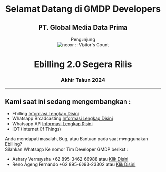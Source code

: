 <div align="center">
<h1> Selamat Datang di GMDP Developers</h1>
<h2>PT. Global Media Data Prima</h2>
<p align="center">Pengunjung<br/><img src="https://profile-counter.glitch.me/{GMDP-Developers}/count.svg" alt="neoxr :: Visitor's Count" /></p>
</div>

<div align="center">
  <h1> Ebilling 2.0 Segera Rilis </h1>
  <h3> Akhir Tahun 2024 </h3>
</div>

<hr>

## Kami saat ini sedang mengembangkan :
 * Ebilling <a href="https://github.com/GMDP-Developers/Billing-ISP">Informasi Lengkap Disini</a>
 * Whatsapp Broadcasting <a href="https://github.com/GMDP-Developers/Whatsapp-Bot-Ebilling">Informasi Lengkap Disini</a>
 * Whatsapp API <a href="https://github.com/GMDP-Developers/Whatsapp-Gateway">Informasi Lengkap Disini</a>
 * IOT (Internet Of Things)



Anda mendapati masalah, Bug, atau Bantuan pada saat menggunakan Ebilling? <br/>
Silahkan Whatsapp Ke nomor Tim Developer GMDP berikut :
* Ashary Vermaysha  +62 895-3462-66988 atau <a href="https://api.whatsapp.com/send?phone=62895346266988&text=Halo%2C%20Saya%20membutuhkan%20bantuan%20tentang%20Ebilling%20GMDP">Klik Disini</a>
* Reno Ageng Fernando  +62 895-6093-23302 atau <a href="https://api.whatsapp.com/send?phone=62895609323302&text=Halo%2C%20Saya%20membutuhkan%20bantuan%20tentang%20Ebilling%20GMDP">Klik Disini</a>
